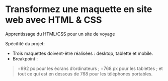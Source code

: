 # Transformez une maquette en site web avec HTML & CSS

Apprentissage du HTML/CSS pour un site de voyage  

Spécifité du projet:

* Trois maquettes doivent-être réalisées : desktop, tablette et mobile.  
* Breakpoint :  
 >=992 px pour les écrans d’ordinateurs ;
 >=768 px pour les tablettes ;
 et tout ce qui est en dessous de 768 pour les téléphones portables.
